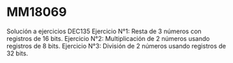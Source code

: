 # MM18069
Solución a ejercicios DEC135
Ejercicio N°1: Resta de 3 números con registros de 16 bits.
Ejercicio N°2: Multiplicación de 2 números usando registros de 8 bits.
Ejercicio N°3: División de 2 números usando registros de 32 bits.
